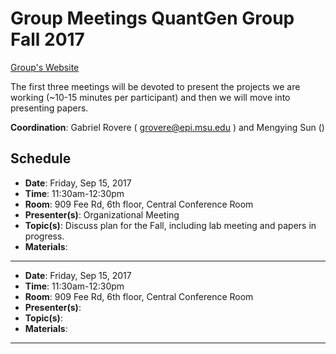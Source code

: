 # Group Meetings QuantGen Group Fall 2017

[Group's Website](http://quantgen.github.io/)

The first three meetings will be devoted to present the projects we are working (~10-15 minutes per participant) and then we will move into presenting
papers.


**Coordination**: Gabriel Rovere ( grovere@epi.msu.edu )  and Mengying Sun () 


## Schedule

 * **Date**: Friday, Sep 15, 2017
 * **Time**: 11:30am-12:30pm
 * **Room**: 909 Fee Rd, 6th floor, Central Conference Room
 * **Presenter(s)**: Organizational Meeting
 * **Topic(s)**: Discuss plan for the Fall, including lab meeting and papers in progress.
 * **Materials**:

---


 * **Date**: Friday, Sep 15, 2017
 * **Time**: 11:30am-12:30pm
 * **Room**: 909 Fee Rd, 6th floor, Central Conference Room
 * **Presenter(s)**: 
 * **Topic(s)**: 
 * **Materials**:

---
